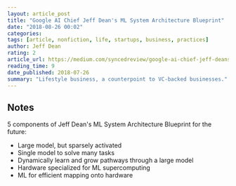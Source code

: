 ```yaml
---
layout: article_post
title: "Google AI Chief Jeff Dean's ML System Architecture Blueprint"
date: "2018-08-26 00:02"
categories:
tags: [article, nonfiction, life, startups, business, practices]
author: Jeff Dean
rating: 2
article_url: https://medium.com/syncedreview/google-ai-chief-jeff-deans-ml-system-architecture-blueprint-a358e53c68a5
reading_time: 9
date_published: 2018-07-26
summary: "Lifestyle business, a counterpoint to VC-backed businesses."
---
```


## Notes

  5 components of Jeff Dean's ML System Architecture Blueprint for the future:

  * Large model, but sparsely activated
  * Single model to solve many tasks
  * Dynamically learn and grow pathways through a large model
  * Hardware specialized for ML supercomputing
  * ML for efficient mapping onto hardware
